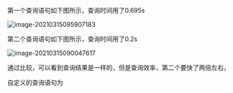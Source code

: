 第一个查询语句如下图所示，查询时间用了0.695s

![image-20210315085907183](C:\Users\Mr.hu\Documents\GitHub\oracle\test1\pic1.png)

第二个查询语句如下图所示，查询时间用了0.2s

![image-20210315090047617](C:\Users\Mr.hu\Documents\GitHub\oracle\test1\pic2.png)

通过比较，可以看到查询结果是一样的，但是查询效率，第二个要快了两倍左右，

自定义的查询语句为